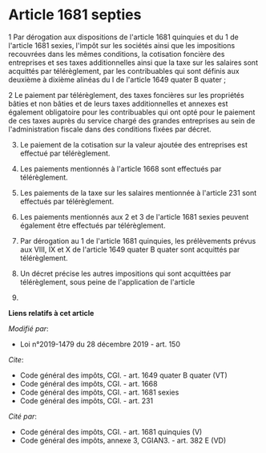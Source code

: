 # Article 1681 septies

1 Par dérogation aux dispositions de l'article 1681 quinquies et du 1 de l'article 1681 sexies, l'impôt sur les sociétés
ainsi que les impositions recouvrées dans les mêmes conditions, la cotisation foncière des entreprises et ses taxes
additionnelles ainsi que la taxe sur les salaires sont acquittés par télérèglement, par les contribuables qui sont définis
aux deuxième à dixième alinéas du I de l'article 1649 quater B quater ;

2 Le paiement par télérèglement, des taxes foncières sur les propriétés bâties et non bâties et de leurs taxes additionnelles
et annexes est également obligatoire pour les contribuables qui ont opté pour le paiement de ces taxes auprès du service
chargé des grandes entreprises au sein de l'administration fiscale dans des conditions fixées par décret.

3. Le paiement de la cotisation sur la valeur ajoutée des entreprises est effectué par télérèglement.

4. Les paiements mentionnés à l'article 1668 sont effectués par télérèglement.

5. Les paiements de la taxe sur les salaires mentionnée à l'article 231 sont effectués par télérèglement.

6. Les paiements mentionnés aux 2 et 3 de l'article 1681 sexies peuvent également être effectués par télérèglement.

7. Par dérogation au 1 de l'article 1681 quinquies, les prélèvements prévus aux VIII, IX et X de l'article 1649 quater B
quater sont acquittés par télérèglement.

9. Un décret précise les autres impositions qui sont acquittées par télérèglement, sous peine de l'application de l'article
1738.

**Liens relatifs à cet article**

_Modifié par_:

  - Loi n°2019-1479 du 28 décembre 2019 - art. 150

_Cite_:

  - Code général des impôts, CGI. - art. 1649 quater B quater (VT)
  - Code général des impôts, CGI. - art. 1668
  - Code général des impôts, CGI. - art. 1681 sexies
  - Code général des impôts, CGI. - art. 231

_Cité par_:

  - Code général des impôts, CGI. - art. 1681 quinquies (V)
  - Code général des impôts, annexe 3, CGIAN3. - art. 382 E (VD)
